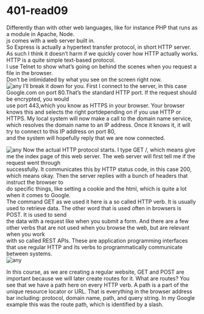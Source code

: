 
# 401-read09
Differently than with other web languages, like for instance PHP that runs as a module in Apache, Node.<br />
js comes with a web server built in.<br />
So Express is actually a hypertext transfer protocol, in short HTTP server.<br />
As such I think it doesn’t harm if we quickly cover how HTTP actually works.<br />
HTTP is a quite simple text-based protocol.<br />
I use Telnet to show what’s going on behind the scenes when you request a file in the browser. <br />
Don’t be intimidated by what you see on the screen right now.<br />
![any](https://miro.medium.com/max/1378/1*4SEvcz6KvyaqOqBpJABTBg.png)
I’ll break it down for you. First I connect to the server, in this case Google.com on port 80.That’s the standard HTTP port. If the request should be encrypted, you would<br /> use port 443,which you know as HTTPS in your browser. Your browser knows this and selects the right portdepending on if you use HTTP or HTTPS. My local system will now make a call to the domain name service, which resolves the domain name to an IP address. Once it knows it, it will try to connect to this IP address on port 80,<br /> and the system will hopefully reply that we are now connected.<br />

![any](https://miro.medium.com/max/1400/1*hpPGQhKwVPNI7TduecvLbg.png)
Now the actual HTTP protocol starts. I type GET /, which means give me the index page of this web server. The web server will first tell me if the request went through <br />successfully. It communicates this by HTTP status code, in this case 200, which means okay. Then the server replies with a bunch of headers that instruct the browser to<br />do specific things, like setting a cookie and the html, which is quite a lot when it comes to Google.<br />
The command GET as we used it here is a so called HTTP verb. It is usually used to retrieve data. The other word that is used often in browsers is POST. It is used to send<br /> the data with a request like when you submit a form. And there are a few other verbs that are not used when you browse the web, but are relevant when you work <br />with so called REST APIs. These are application programming interfaces that use regular HTTP and its verbs to programmatically communicate between systems.<br />
![any](https://miro.medium.com/max/1268/1*RGENYvzVPUA3zlr8CQHiww.png)


In this course, as we are creating a regular website, GET and POST are important because we will later create routes for it. What are routes? You see that we have a path here on every HTTP verb. A path is a part of the unique resource locator or URL. That is everything in the browser address bar including: protocol, domain name, path, and query string. In my Google example this was the route path, which is identified by a slash.


















